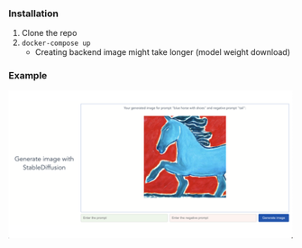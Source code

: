 ### Installation

1. Clone the repo
2. `docker-compose up`
   - Creating backend image might take longer (model weight download)

### Example

![Example: Generated image given prompt and negative prompt](docs/example.png)
